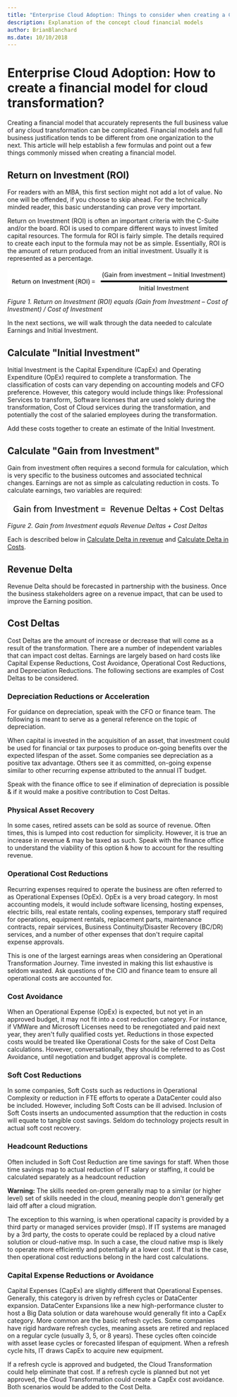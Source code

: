 ```yaml
---
title: "Enterprise Cloud Adoption: Things to consider when creating a Cloud Transformation financial model"
description: Explanation of the concept cloud financial models
author: BrianBlanchard
ms.date: 10/10/2018
---
```


# Enterprise Cloud Adoption: How to create a financial model for cloud transformation?

Creating a financial model that accurately represents the full business value of any cloud transformation can be complicated. Financial models and full business justification tends to be different from one organization to the next. This article will help establish a few formulas and point out a few things commonly missed when creating a financial model.

## Return on Investment (ROI)

For readers with an MBA, this first section might not add a lot of value. No one will be offended, if you choose to skip ahead. For the technically minded reader, this basic understanding can prove very important.

Return on Investment (ROI) is often an important criteria with the C-Suite and/or the board. ROI is used to compare different ways to invest limited capital resources. The formula for ROI is fairly simple. The details required to create each input to the formula may not be as simple. Essentially, ROI is the amount of return produced from an initial investment. Usually it is represented as a percentage.

![Return on Investment (ROI) equals (Gain from Investment – Cost of Investment) / Cost of Investment](../_images/formula-roi.png)
*Figure 1. Return on Investment (ROI) equals (Gain from Investment – Cost of Investment) / Cost of Investment*

In the next sections, we will walk through the data needed to calculate Earnings and Initial Investment.

## Calculate "Initial Investment"

Initial Investment is the Capital Expenditure (CapEx) and Operating Expenditure (OpEx) required to complete a transformation. The classification of costs can vary depending on accounting models and CFO preference. However, this category would include things like: Professional Services to transform, Software licenses that are used solely during the transformation, Cost of Cloud services during the transformation, and potentially the cost of the salaried employees during the transformation.

Add these costs together to create an estimate of the Initial Investment. 

## Calculate "Gain from Investment"

Gain from investment often requires a second formula for calculation, which is very specific to the business outcomes and associated technical changes. Earnings are not as simple as calculating reduction in costs.
To calculate earnings, two variables are required:

![Gain from Investment equals Revenue Deltas + Cost Deltas](../_images/formula-gain-from-investment.png)
*Figure 2. Gain from Investment equals Revenue Deltas + Cost Deltas*

Each is described below in [Calculate Delta in revenue](#revenue-delta) and [Calculate Delta in Costs](#cost-delta).

## Revenue Delta

Revenue Delta should be forecasted in partnership with the business. Once the business stakeholders agree on a revenue impact, that can be used to improve the Earning position.

## Cost Deltas

Cost Deltas are the amount of increase or decrease that will come as a result of the transformation. There are a number of independent variables that can impact cost deltas. Earnings are largely based on hard costs like Capital Expense Reductions, Cost Avoidance, Operational Cost Reductions, and Depreciation Reductions. The following sections are examples of Cost Deltas to be considered.

### Depreciation Reductions or Acceleration

For guidance on depreciation, speak with the CFO or finance team. The following is meant to serve as a general reference on the topic of depreciation.

When capital is invested in the acquisition of an asset, that investment could be used for financial or tax purposes to produce on-going benefits over the expected lifespan of the asset. Some companies see depreciation as a positive tax advantage. Others see it as committed, on-going expense similar to other recurring expense attributed to the annual IT budget.

Speak with the finance office to see if elimination of depreciation is possible & if it would make a positive contribution to Cost Deltas.

### Physical Asset Recovery

In some cases, retired assets can be sold as source of revenue. Often times, this is lumped into cost reduction for simplicity. However, it is true an increase in revenue & may be taxed as such. Speak with the finance office to understand the viability of this option & how to account for the resulting revenue.

### Operational Cost Reductions

Recurring expenses required to operate the business are often referred to as Operational Expenses (OpEx). OpEx is a very broad category. In most accounting models, it would include software licensing, hosting expenses, electric bills, real estate rentals, cooling expenses, temporary staff required for operations, equipment rentals, replacement parts, maintenance contracts, repair services, Business Continuity/Disaster Recovery (BC/DR) services, and a number of other expenses that don't require capital expense approvals.

This is one of the largest earnings areas when considering an Operational Transformation Journey. Time invested in making this list exhaustive is seldom wasted. Ask questions of the CIO and finance team to ensure all operational costs are accounted for.

### Cost Avoidance

When an Operational Expense (OpEx) is expected, but not yet in an approved budget, it may not fit into a cost reduction category. For instance, if VMWare and Microsoft Licenses need to be renegotiated and paid next year, they aren't fully qualified costs yet. Reductions in those expected costs would be treated like Operational Costs for the sake of Cost Delta calculations. However, conversationally, they should be referred to as Cost Avoidance, until negotiation and budget approval is complete.

### Soft Cost Reductions

In some companies, Soft Costs such as reductions in Operational Complexity or reduction in FTE efforts to operate a DataCenter could also be included. However, including Soft Costs can be ill advised. Inclusion of Soft Costs inserts an undocumented assumption that the reduction in costs will equate to tangible cost savings. Seldom do technology projects result in actual soft cost recovery.

### Headcount Reductions

Often included in Soft Cost Reduction are time savings for staff. When those time savings map to actual reduction of IT salary or staffing, it could be calculated separately as a headcount reduction

**Warning:** The skills needed on-prem generally map to a similar (or higher level) set of skills needed in the cloud, meaning people don't generally get laid off after a cloud migration.

The exception to this warning, is when operational capacity is provided by a third party or managed services provider (msp). If IT systems are managed by a 3rd party, the costs to operate could be replaced by a cloud native solution or cloud-native msp. In such a case, the cloud native msp is likely to operate more efficiently and potentially at a lower cost. If that is the case, then operational cost reductions belong in the hard cost calculations.

### Capital Expense Reductions or Avoidance

Capital Expenses (CapEx) are slightly different that Operational Expenses. Generally, this category is driven by refresh cycles or DataCenter expansion. DataCenter Expansions like a new high-performance cluster to host a Big Data solution or data warehouse would generally fit into a CapEx category. More common are the basic refresh cycles. Some companies have rigid hardware refresh cycles, meaning assets are retired and replaced on a regular cycle (usually 3, 5, or 8 years). These cycles often coincide with asset lease cycles or forecasted lifespan of equipment. When a refresh cycle hits, IT draws CapEx to acquire new equipment.

If a refresh cycle is approved and budgeted, the Cloud Transformation could help eliminate that cost. If a refresh cycle is planned but not yet approved, the Cloud Transformation could create a CapEx cost avoidance. Both scenarios would be added to the Cost Delta.

